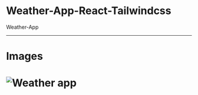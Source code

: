 # Weather-App-React-Tailwindcss
Weather-App
<hr/>
<h1>Images<h1/>
<img src="https://r.resimlink.com/56SJjLmvi.png" alt="Weather app">
